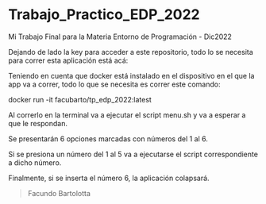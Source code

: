 # Trabajo_Practico_EDP_2022
Mi Trabajo Final para la Materia Entorno de Programación - Dic2022

Dejando de lado la key para acceder a este repositorio, todo lo se necesita para correr esta aplicación está acá:

Teniendo en cuenta que docker está instalado en el dispositivo en el que la app va a correr, 
todo lo que se necesita es correr este comando:

docker run -it facubarto/tp_edp_2022:latest

Al correrlo en la terminal va a ejecutar el script menu.sh y va a esperar a que le respondan.

Se presentarán 6 opciones marcadas con números del 1 al 6.

Si se presiona un número del 1 al 5 va a ejecutarse el script correspondiente a dicho número.

Finalmente, si se inserta el número 6, la aplicación colapsará.


>Facundo Bartolotta
